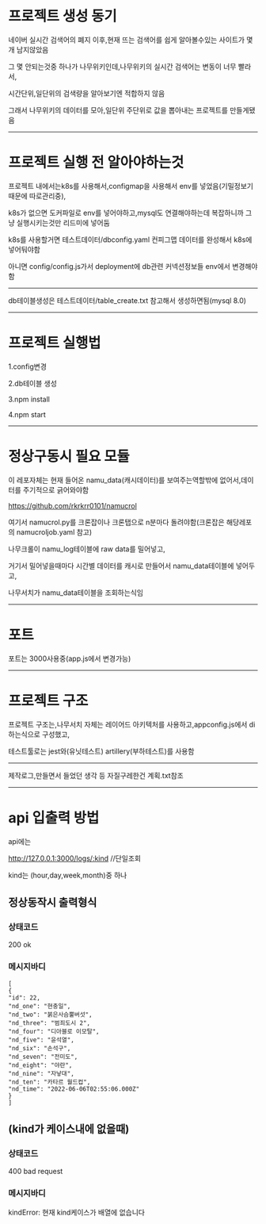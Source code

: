 # 프로젝트 생성 동기

네이버 실시간 검색어의 폐지 이후,현재 뜨는 검색어를 쉽게 알아볼수있는 사이트가 몇개 남지않았음

그 몇 안되는것중 하나가 나무위키인데,나무위키의 실시간 검색어는 변동이 너무 빨라서,

시간단위,일단위의 검색량을 알아보기엔 적합하지 않음

그래서 나무위키의 데이터를 모아,일단위 주단위로 값을 뽑아내는 프로젝트를 만들게됐음

---

# 프로젝트 실행 전 알아야하는것

프로젝트 내에서는k8s를 사용해서,configmap을 사용해서 env를 넣었음(기밀정보기때문에 따로관리중),

k8s가 없으면 도커파일로 env를 넣어야하고,mysql도 연결해야하는데 복잡하니까 그냥 실행시키는것만 리드미에 넣어둠

k8s를 사용할거면 테스트데이터/dbconfig.yaml 컨피그맵 데이터를 완성해서 k8s에 넣어둬야함

아니면 config/config.js가서 deployment에 db관련 커넥션정보들 env에서 변경해야함

---

db테이블생성은 테스트데이터/table_create.txt 참고해서 생성하면됨(mysql 8.0)

---

# 프로젝트 실행법

1.config변경

2.db테이블 생성

3.npm install

4.npm start

---

# 정상구동시 필요 모듈

이 레포자체는 현재 들어온 namu_data(캐시데이터)를 보여주는역할밖에 없어서,데이터를 주기적으로 긁어와야함

https://github.com/rkrkrr0101/namucrol

여기서 namucrol.py를 크론잡이나 크론탭으로 n분마다 돌려야함(크론잡은 해당레포의 namucroljob.yaml 참고)

나무크롤이 namu_log테이블에 raw data를 밀어넣고,

거기서 밀어넣을때마다 시간별 데이터를 캐시로 만들어서 namu_data테이블에 넣어두고,

나무서치가 namu_data테이블을 조회하는식임

---

# 포트

포트는 3000사용중(app.js에서 변경가능)

---

# 프로젝트 구조

프로젝트 구조는,나무서치 자체는 레이어드 아키텍처를 사용하고,appconfig.js에서 di하는식으로 구성했고,

테스트툴로는 jest와(유닛테스트) artillery(부하테스트)를 사용함

---

제작로그,만들면서 들었던 생각 등 자질구레한건 계획.txt참조

---

# api 입출력 방법

api에는

http://127.0.0.1:3000/logs/:kind //단일조회

kind는 (hour,day,week,month)중 하나

## 정상동작시 출력형식

### 상태코드

200 ok

### 메시지바디

```
[
{
"id": 22,
"nd_one": "현충일",
"nd_two": "붉은사슴뿔버섯",
"nd_three": "범죄도시 2",
"nd_four": "디아블로 이모탈",
"nd_five": "윤석열",
"nd_six": "손석구",
"nd_seven": "전미도",
"nd_eight": "야란",
"nd_nine": "자낳대",
"nd_ten": "카타르 월드컵",
"nd_time": "2022-06-06T02:55:06.000Z"
}
]
```

## (kind가 케이스내에 없을때)

### 상태코드

400 bad request

### 메시지바디

kindError: 현재 kind케이스가 배열에 없습니다
